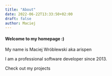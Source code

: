 ```yaml
---
title: "About"
date: 2022-06-22T13:33:50+02:00
draft: false
author: Maciej
---
```

#### Welcome to my homepage :)


My name is Maciej Wróblewski aka arispen

I am a professional software developer since 2013.

Check out my projects
